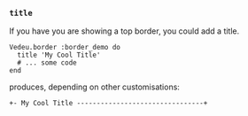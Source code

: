 ### `title`
If you have you are showing a top border, you could add a
title.

    Vedeu.border :border_demo do
      title 'My Cool Title'
      # ... some code
    end

produces, depending on other customisations:

    +- My Cool Title --------------------------------+

